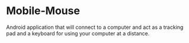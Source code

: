 # Mobile-Mouse
Android application that will connect to a computer and act as a tracking pad and a keyboard for using your computer at a distance.
